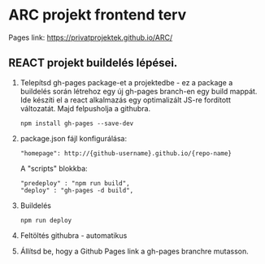 # ARC projekt frontend terv

Pages link:
https://privatprojektek.github.io/ARC/

## REACT projekt buildelés lépései.

1.  Telepítsd gh-pages package-et a projektedbe - ez a package a buildelés során létrehoz egy új gh-pages branch-en egy build mappát. Ide készíti el a react alkalmazás egy optimalizált JS-re fordított változatát. Majd felpusholja a githubra.

        npm install gh-pages --save-dev

2.  package.json fájl konfigurálása:

        "homepage": http://{github-username}.github.io/{repo-name}

    A "scripts" blokkba:

        "predeploy" : "npm run build",
        "deploy" : "gh-pages -d build",

3.  Buildelés

        npm run deploy

4.  Feltöltés githubra - automatikus
5.  Állítsd be, hogy a Github Pages link a gh-pages branchre mutasson.
